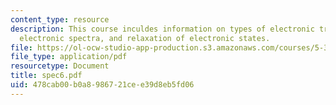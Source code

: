 ```yaml
---
content_type: resource
description: This course inculdes information on types of electronic transitions,
  electronic spectra, and relaxation of electronic states.
file: https://ol-ocw-studio-app-production.s3.amazonaws.com/courses/5-33-advanced-chemical-experimentation-and-instrumentation-fall-2007/478cab00b0a8986721cee39d8eb5fd06_spec6.pdf
file_type: application/pdf
resourcetype: Document
title: spec6.pdf
uid: 478cab00-b0a8-9867-21ce-e39d8eb5fd06
---
```

